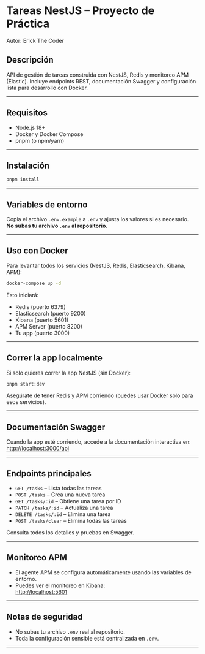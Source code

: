 # Tareas NestJS – Proyecto de Práctica

Autor: Erick The Coder

## Descripción

API de gestión de tareas construida con NestJS, Redis y monitoreo APM (Elastic). Incluye endpoints REST, documentación Swagger y configuración lista para desarrollo con Docker.

---

## Requisitos

- Node.js 18+
- Docker y Docker Compose
- pnpm (o npm/yarn)

---

## Instalación

```sh
pnpm install
```

---

## Variables de entorno

Copia el archivo `.env.example` a `.env` y ajusta los valores si es necesario.  
**No subas tu archivo `.env` al repositorio.**

---

## Uso con Docker

Para levantar todos los servicios (NestJS, Redis, Elasticsearch, Kibana, APM):

```sh
docker-compose up -d
```

Esto iniciará:

- Redis (puerto 6379)
- Elasticsearch (puerto 9200)
- Kibana (puerto 5601)
- APM Server (puerto 8200)
- Tu app (puerto 3000)

---

## Correr la app localmente

Si solo quieres correr la app NestJS (sin Docker):

```sh
pnpm start:dev
```

Asegúrate de tener Redis y APM corriendo (puedes usar Docker solo para esos servicios).

---

## Documentación Swagger

Cuando la app esté corriendo, accede a la documentación interactiva en:  
[http://localhost:3000/api](http://localhost:3000/api)

---

## Endpoints principales

- `GET /tasks` – Lista todas las tareas
- `POST /tasks` – Crea una nueva tarea
- `GET /tasks/:id` – Obtiene una tarea por ID
- `PATCH /tasks/:id` – Actualiza una tarea
- `DELETE /tasks/:id` – Elimina una tarea
- `POST /tasks/clear` – Elimina todas las tareas

Consulta todos los detalles y pruebas en Swagger.

---

## Monitoreo APM

- El agente APM se configura automáticamente usando las variables de entorno.
- Puedes ver el monitoreo en Kibana:  
  [http://localhost:5601](http://localhost:5601)

---

## Notas de seguridad

- No subas tu archivo `.env` real al repositorio.
- Toda la configuración sensible está centralizada en `.env`.

---
